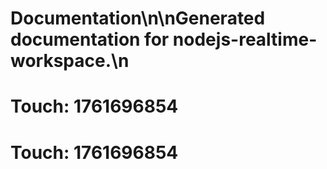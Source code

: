 # Documentation\n\nGenerated documentation for nodejs-realtime-workspace.\n

# Touch: 1761696854

# Touch: 1761696854
